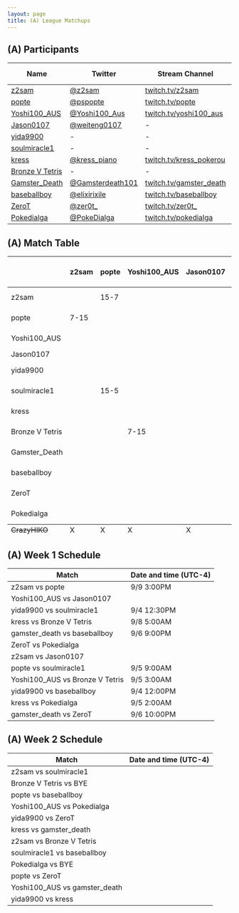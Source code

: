 ```yaml
---
layout: page
title: (A) League Matchups
---
```


## (A) Participants ##

<table>
  <thead>
    <tr>
      <th>Name</th>
      <th>Twitter</th>
      <th>Stream Channel</th>
	  <th>Sprint Time</th>
	  <th>Rating</th>
    </tr>
  </thead>
  <tbody>
    <tr>
      <td><a href="https://steamcommunity.com/id/z2sam/">z2sam</a></td>
      <td><a href="https://twitter.com/z2sam">@z2sam</a></td>
      <td><a href="https://www.twitch.tv/z2sam">twitch.tv/z2sam</a></td>
      <td>44.96</td>
      <td>50000</td>
    </tr>
    <tr>
      <td><a href="https://steamcommunity.com/profiles/76561198818744755/">popte</a></td>
      <td><a href="https://twitter.com/pspopte">@pspopte</a></td>
      <td><a href="https://www.twitch.tv/popte">twitch.tv/popte</a></td>
      <td>49.1</td>
      <td>18130</td>
    </tr>
    <tr>
      <td><a href="https://steamcommunity.com/profiles/76561198251580070">Yoshi100_AUS</a></td>
      <td><a href="https://twitter.com/Yoshi100_Aus">@Yoshi100_Aus</a></td>
      <td><a href="https://www.twitch.tv/yoshi100_aus">twitch.tv/yoshi100_aus</a></td>
      <td>43.50</td>
      <td>16263</td>
    </tr>
    <tr>
      <td><a href="https://steamcommunity.com/profiles/76561198365987531/">Jason0107</a></td>
      <td><a href="https://twitter.com/weiteng0107">@weiteng0107</a></td>
      <td>-</td>
      <td>-</td>
      <td>10830</td>
    </tr>
    <tr>
      <td><a href="http://steamcommunity.com/id/yida9900">yida9900</a></td>
      <td>-</td>
      <td>-</td>
      <td>-</td>
      <td>-</td>
    </tr>
    <tr>
      <td><a href="https://steamcommunity.com/profiles/76561198316470465/">soulmiracle1</a></td>
      <td>-</td>
      <td>-</td>
      <td>49</td>
      <td>19757</td>
    </tr>
    <tr>
      <td><a href="https://steamcommunity.com/profiles/76561198540231828/">kress</a></td>
      <td><a href="https://twitter.com/kress_piano">@kress_piano</a></td>
      <td><a href="https://www.twitch.tv/kress_pokerou">twitch.tv/kress_pokerou</a></td>
      <td>48.66</td>
      <td>11000</td>
    </tr>
    <tr>
      <td><a href="https://steamcommunity.com/profiles/76561198361068317/">Bronze V Tetris</a></td>
      <td>-</td>
      <td>-</td>
      <td>46</td>
      <td>-</td>
    </tr>
    <tr>
      <td><a href="https://steamcommunity.com/id/Im2Trashhhh11/">Gamster_Death</a></td>
      <td><a href="https://twitter.com/Gamsterdeath101">@Gamsterdeath101</a></td>
      <td><a href="https://www.twitch.tv/gamster_death">twitch.tv/gamster_death</a></td>
      <td>57.93</td>
      <td>3481</td>
    </tr>
    <tr>
      <td><a href="https://steamcommunity.com/id/elixirixile/">baseballboy</a></td>
      <td><a href="https://twitter.com/elixirixile">@elixirixile</a></td>
      <td><a href="https://www.twitch.tv/baseballboy">twitch.tv/baseballboy</a></td>
      <td>44.7</td>
      <td>17000</td>
    </tr>
    <tr>
      <td><a href="https://steamcommunity.com/id/ZeroT_/">ZeroT</a></td>
      <td><a href="https://twitter.com/zer0t_">@zer0t_</a></td>
      <td><a href="https://www.twitch.tv/zer0t_">twitch.tv/zer0t_</a></td>
      <td>44.33</td>
      <td>16000</td>
    </tr>
    <tr>
      <td><a href="https://steamcommunity.com/id/PokeDIalga/">Pokedialga</a></td>
      <td><a href="https://twitter.com/PokeDialga">@PokeDialga</a></td>
      <td><a href="https://www.twitch.tv/pokedialga">twitch.tv/pokedialga</a></td>
      <td>41.88</td>
      <td>27600</td>
    </tr>
  </tbody>
</table>

## (A) Match Table ##

<table>
  <thead>
    <tr>
      <th> </th>
      <th>z2sam</th>
      <th>popte</th>
      <th>Yoshi100_AUS</th>
      <th>Jason0107</th>
      <th>yida9900</th>
      <th>soulmiracle1</th>
      <th>kress</th>
      <th>Bronze V Tetris</th>
      <th>Gamster_Death</th>
      <th>baseballboy</th>
      <th>ZeroT</th>
      <th>Pokedialga</th>
      <th>W-L</th>
      <th>Pt. Diff</th>
    </tr>
  </thead>
  <tbody>
    <tr>
      <td>z2sam</td>
      <td> </td> <!--z2sam-->
      <td>15-7</td> <!--popte-->
      <td> </td> <!--Yoshi100_AUS-->
      <td> </td> <!--Jason0107-->
      <td> </td> <!--yida9900-->
      <td> </td> <!--soulmiracle1-->
      <td> </td> <!--kress-->
      <td> </td> <!--Bronze V Tetris-->
      <td> </td> <!--Gamster_Death-->
      <td> </td> <!--baseballboy-->
      <td> </td> <!--ZeroT-->
      <td> </td> <!--Pokedialga-->
      <td>1-0</td>
      <td>+8</td>
    </tr>
    <tr>
      <td>popte</td>
      <td>7-15</td> <!--z2sam-->
      <td> </td> <!--popte-->
      <td> </td> <!--Yoshi100_AUS-->
      <td> </td> <!--Jason0107-->
      <td> </td> <!--yida9900-->
      <td>5-15</td> <!--soulmiracle1-->
      <td> </td> <!--kress-->
      <td> </td> <!--Bronze V Tetris-->
      <td> </td> <!--Gamster_Death-->
      <td> </td> <!--baseballboy-->
      <td> </td> <!--ZeroT-->
      <td> </td> <!--Pokedialga-->
      <td>0-2</td>
      <td>-18</td>
    </tr>
    <tr>
      <td>Yoshi100_AUS</td>
      <td> </td> <!--z2sam-->
      <td> </td> <!--popte-->
      <td> </td> <!--Yoshi100_AUS-->
      <td> </td> <!--Jason0107-->
      <td> </td> <!--yida9900-->
      <td> </td> <!--soulmiracle1-->
      <td> </td> <!--kress-->
      <td>15-7</td> <!--Bronze V Tetris-->
      <td> </td> <!--Gamster_Death-->
      <td> </td> <!--baseballboy-->
      <td> </td> <!--ZeroT-->
      <td> </td> <!--Pokedialga-->
      <td>1-0</td>
      <td>+8</td>
    </tr>
    <tr>
      <td>Jason0107</td>
      <td> </td> <!--z2sam-->
      <td> </td> <!--popte-->
      <td> </td> <!--Yoshi100_AUS-->
      <td> </td> <!--Jason0107-->
      <td> </td> <!--yida9900-->
      <td> </td> <!--soulmiracle1-->
      <td> </td> <!--kress-->
      <td> </td> <!--Bronze V Tetris-->
      <td> </td> <!--Gamster_Death-->
      <td> </td> <!--baseballboy-->
      <td> </td> <!--ZeroT-->
      <td> </td> <!--Pokedialga-->
      <td> </td>
      <td> </td>
    </tr>
    <tr>
      <td>yida9900</td>
      <td> </td> <!--z2sam-->
      <td> </td> <!--popte-->
      <td> </td> <!--Yoshi100_AUS-->
      <td> </td> <!--Jason0107-->
      <td> </td> <!--yida9900-->
      <td>15-5</td> <!--soulmiracle1-->
      <td> </td> <!--kress-->
      <td> </td> <!--Bronze V Tetris-->
      <td> </td> <!--Gamster_Death-->
      <td>14-15</td> <!--baseballboy-->
      <td> </td> <!--ZeroT-->
      <td> </td> <!--Pokedialga-->
      <td>1-1</td>
      <td>+9</td>
    </tr>
    <tr>
      <td>soulmiracle1</td>
      <td> </td> <!--z2sam-->
      <td>15-5</td> <!--popte-->
      <td> </td> <!--Yoshi100_AUS-->
      <td> </td> <!--Jason0107-->
      <td>5-15</td> <!--yida9900-->
      <td> </td> <!--soulmiracle1-->
      <td> </td> <!--kress-->
      <td> </td> <!--Bronze V Tetris-->
      <td> </td> <!--Gamster_Death-->
      <td> </td> <!--baseballboy-->
      <td> </td> <!--ZeroT-->
      <td> </td> <!--Pokedialga-->
      <td>1-1</td>
      <td>+0</td>
    </tr>
    <tr>
      <td>kress</td>
      <td> </td> <!--z2sam-->
      <td> </td> <!--popte-->
      <td> </td> <!--Yoshi100_AUS-->
      <td> </td> <!--Jason0107-->
      <td> </td> <!--yida9900-->
      <td> </td> <!--soulmiracle1-->
      <td> </td> <!--kress-->
      <td>11-15</td> <!--Bronze V Tetris-->
      <td> </td> <!--Gamster_Death-->
      <td> </td> <!--baseballboy-->
      <td> </td> <!--ZeroT-->
      <td>4-15</td> <!--Pokedialga-->
      <td>0-2</td>
      <td>-15</td>
    </tr>
    <tr>
      <td>Bronze V Tetris</td>
      <td> </td> <!--z2sam-->
      <td> </td> <!--popte-->
      <td>7-15</td> <!--Yoshi100_AUS-->
      <td> </td> <!--Jason0107-->
      <td> </td> <!--yida9900-->
      <td> </td> <!--soulmiracle1-->
      <td>15-11</td> <!--kress-->
      <td> </td> <!--Bronze V Tetris-->
      <td> </td> <!--Gamster_Death-->
      <td> </td> <!--baseballboy-->
      <td> </td> <!--ZeroT-->
      <td> </td> <!--Pokedialga-->
      <td>1-1</td>
      <td>-4</td>
    </tr>
    <tr>
      <td>Gamster_Death</td>
      <td> </td> <!--z2sam-->
      <td> </td> <!--popte-->
      <td> </td> <!--Yoshi100_AUS-->
      <td> </td> <!--Jason0107-->
      <td> </td> <!--yida9900-->
      <td> </td> <!--soulmiracle1-->
      <td> </td> <!--kress-->
      <td> </td> <!--Bronze V Tetris-->
      <td> </td> <!--Gamster_Death-->
      <td>3-15</td> <!--baseballboy-->
      <td>3-15</td> <!--ZeroT-->
      <td> </td> <!--Pokedialga-->
      <td>0-2</td>
      <td>-24</td>
    </tr>
    <tr>
      <td>baseballboy</td>
      <td> </td> <!--z2sam-->
      <td> </td> <!--popte-->
      <td> </td> <!--Yoshi100_AUS-->
      <td> </td> <!--Jason0107-->
      <td>15-14</td> <!--yida9900-->
      <td> </td> <!--soulmiracle1-->
      <td> </td> <!--kress-->
      <td> </td> <!--Bronze V Tetris-->
      <td>15-3</td> <!--Gamster_Death-->
      <td> </td> <!--baseballboy-->
      <td> </td> <!--ZeroT-->
      <td> </td> <!--Pokedialga-->
      <td>2-0</td>
      <td>+13</td>
    </tr>
    <tr>
      <td>ZeroT</td>
      <td> </td> <!--z2sam-->
      <td> </td> <!--popte-->
      <td> </td> <!--Yoshi100_AUS-->
      <td> </td> <!--Jason0107-->
      <td> </td> <!--yida9900-->
      <td> </td> <!--soulmiracle1-->
      <td> </td> <!--kress-->
      <td> </td> <!--Bronze V Tetris-->
      <td>15-3</td> <!--Gamster_Death-->
      <td> </td> <!--baseballboy-->
      <td> </td> <!--ZeroT-->
      <td> </td> <!--Pokedialga-->
      <td>1-0</td>
      <td>+12</td>
    </tr>
    <tr>
      <td>Pokedialga</td>
      <td> </td> <!--z2sam-->
      <td> </td> <!--popte-->
      <td> </td> <!--Yoshi100_AUS-->
      <td> </td> <!--Jason0107-->
      <td> </td> <!--yida9900-->
      <td> </td> <!--soulmiracle1-->
      <td>15-4</td> <!--kress-->
      <td> </td> <!--Bronze V Tetris-->
      <td> </td> <!--Gamster_Death-->
      <td> </td> <!--baseballboy-->
      <td> </td> <!--ZeroT-->
      <td> </td> <!--Pokedialga-->
      <td>1-0</td>
      <td>+11</td>
    </tr>
  </tbody>
  <tfoot>
    <tr>
      <td><del>CrazyHIKO</del></td>
      <td>X</td> <!--z2sam-->
      <td>X</td> <!--popte-->
      <td>X</td> <!--Yoshi100_AUS-->
      <td>X</td> <!--Jason0107-->
      <td>X</td> <!--yida9900-->
      <td>X</td> <!--soulmiracle1-->
      <td>X</td> <!--kress-->
      <td>X</td> <!--Bronze V Tetris-->
      <td>X</td> <!--Gamster_Death-->
      <td>X</td> <!--baseballboy-->
      <td>X</td> <!--ZeroT-->
      <td>X</td> <!--Pokedialga-->
      <td>X</td>
      <td>X</td>
    </tr>
  </tfoot>
</table>

## (A) Week 1 Schedule ##

<table>
  <thead>
    <tr>
      <th>Match</th>
      <th>Date and time (UTC-4)</th>
    </tr>
  </thead>
  <tbody>
    <tr>
      <td>z2sam vs popte</td>
      <td>9/9 3:00PM</td>
    </tr>
    <tr>
      <td>Yoshi100_AUS vs Jason0107</td>
      <td> </td>
    </tr>
    <tr>
      <td>yida9900 vs soulmiracle1</td>
      <td>9/4 12:30PM</td>
    </tr>
    <tr>
      <td>kress vs Bronze V Tetris</td>
      <td>9/8 5:00AM</td>
    </tr>
    <tr>
      <td>gamster_death vs baseballboy</td>
      <td>9/6 9:00PM</td>
    </tr>
    <tr>
      <td>ZeroT vs Pokedialga</td>
      <td> </td>
    </tr>
    <tr>
      <td>z2sam vs Jason0107</td>
      <td> </td>
    </tr>
    <tr>
      <td>popte vs soulmiracle1</td>
      <td>9/5 9:00AM</td>
    </tr>
    <tr>
      <td>Yoshi100_AUS vs Bronze V Tetris</td>
      <td>9/5 3:00AM</td>
    </tr>
    <tr>
      <td>yida9900 vs baseballboy</td>
      <td>9/4 12:00PM</td>
    </tr>
    <tr>
      <td>kress vs Pokedialga</td>
      <td>9/5 2:00AM</td>
    </tr>
    <tr>
      <td>gamster_death vs ZeroT</td>
      <td>9/6 10:00PM</td>
    </tr>
  </tbody>
</table>

## (A) Week 2 Schedule ##

<table>
  <thead>
    <tr>
      <th>Match</th>
      <th>Date and time (UTC-4)</th>
    </tr>
  </thead>
  <tbody>
    <tr>
      <td>z2sam vs soulmiracle1</td>
      <td></td>
    </tr>
    <tr>
      <td>Bronze V Tetris vs BYE</td>
      <td> </td>
    </tr>
    <tr>
      <td>popte vs baseballboy</td>
      <td></td>
    </tr>
    <tr>
      <td>Yoshi100_AUS vs Pokedialga</td>
      <td></td>
    </tr>
    <tr>
      <td>yida9900 vs ZeroT</td>
      <td></td>
    </tr>
    <tr>
      <td>kress vs gamster_death</td>
      <td> </td>
    </tr>
    <tr>
      <td>z2sam vs Bronze V Tetris</td>
      <td> </td>
    </tr>
    <tr>
      <td>soulmiracle1 vs baseballboy</td>
      <td></td>
    </tr>
    <tr>
      <td>Pokedialga vs BYE</td>
      <td></td>
    </tr>
    <tr>
      <td>popte vs ZeroT</td>
      <td></td>
    </tr>
    <tr>
      <td>Yoshi100_AUS vs gamster_death</td>
      <td></td>
    </tr>
    <tr>
      <td>yida9900 vs kress</td>
      <td></td>
    </tr>
  </tbody>
</table>
